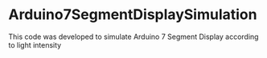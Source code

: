 # Arduino7SegmentDisplaySimulation
This code was developed to simulate Arduino 7 Segment Display according to light intensity
